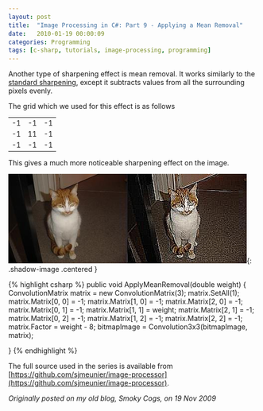 ```yaml
---
layout: post
title:  "Image Processing in C#: Part 9 - Applying a Mean Removal"
date:   2010-01-19 00:00:09
categories: Programming
tags: [c-sharp, tutorials, image-processing, programming]
---
```


Another type of sharpening effect is mean removal. It works similarly to the [standard sharpening](/programming/2010/01/19/image-processing-in-csharp-part-8-sharpening-the-image.html), except it subtracts values from all the surrounding pixels evenly.

The grid which we used for this effect is as follows
<table border='0'>
	<tr><td>-1</td><td>-1</td><td>-1</td></tr>
	<tr><td>-1</td><td>11</td><td>-1</td></tr>
	<tr><td>-1</td><td>-1</td><td>-1</td></tr>
</table>

This gives a much more noticeable sharpening effect on the image.
<!--more-->

![Mean removal](/assets/images/blog/Garfield-MeanRemoval.jpg){: .shadow-image .centered }

{% highlight csharp %}
public void ApplyMeanRemoval(double weight)
{
    ConvolutionMatrix matrix = new ConvolutionMatrix(3);
    matrix.SetAll(1);
    matrix.Matrix[0, 0] = -1;
    matrix.Matrix[1, 0] = -1;
    matrix.Matrix[2, 0] = -1;
    matrix.Matrix[0, 1] = -1;
    matrix.Matrix[1, 1] = weight;
    matrix.Matrix[2, 1] = -1;
    matrix.Matrix[0, 2] = -1;
    matrix.Matrix[1, 2] = -1;
    matrix.Matrix[2, 2] = -1;
    matrix.Factor = weight - 8;
    bitmapImage = Convolution3x3(bitmapImage, matrix);

}
{% endhighlight %}

The full source used in the series is available from [https://github.com/sjmeunier/image-processor](https://github.com/sjmeunier/image-processor).

_Originally posted on my old blog, Smoky Cogs, on 19 Nov 2009_
